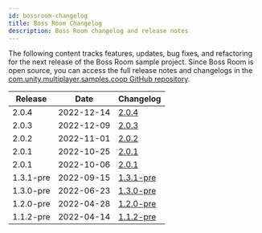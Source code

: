 ```yaml
---
id: bossroom-changelog
title: Boss Room Changelog
description: Boss Room changelog and release notes
---
```


The following content tracks features, updates, bug fixes, and refactoring for the next release of the Boss Room sample project. Since Boss Room is open source, you can access the full release notes and changelogs in the [com.unity.multiplayer.samples.coop GitHub repository](https://github.com/Unity-Technologies/com.unity.multiplayer.samples.coop).

| Release | Date | Changelog |
|---|---|---|
| 2.0.4 | 2022-12-14 | [2.0.4](https://github.com/Unity-Technologies/com.unity.multiplayer.samples.coop/releases/tag/v2.0.4) |
| 2.0.3 | 2022-12-09 | [2.0.3](https://github.com/Unity-Technologies/com.unity.multiplayer.samples.coop/releases/tag/v2.0.3) |
| 2.0.2 | 2022-11-01 | [2.0.2](https://github.com/Unity-Technologies/com.unity.multiplayer.samples.coop/releases/tag/v2.0.2) |
| 2.0.1 | 2022-10-25 | [2.0.1](https://github.com/Unity-Technologies/com.unity.multiplayer.samples.coop/releases/tag/v2.0.1) |
| 2.0.1 | 2022-10-06 | [2.0.1](https://github.com/Unity-Technologies/com.unity.multiplayer.samples.coop/releases/tag/v2.0.0) |
| 1.3.1-pre | 2022-09-15 | [1.3.1-pre](https://github.com/Unity-Technologies/com.unity.multiplayer.samples.coop/releases/tag/v1.3.1-pre) |
| 1.3.0-pre | 2022-06-23 | [1.3.0-pre](https://github.com/Unity-Technologies/com.unity.multiplayer.samples.coop/releases/tag/v1.2.0-pre) |
| 1.2.0-pre | 2022-04-28 | [1.2.0-pre](https://github.com/Unity-Technologies/com.unity.multiplayer.samples.coop/releases/tag/v1.1.2-pre) |
| 1.1.2-pre | 2022-04-14 | [1.1.2-pre](https://github.com/Unity-Technologies/com.unity.multiplayer.samples.coop/releases/tag/v1.1.1-pre) |

